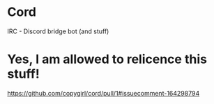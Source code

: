 # Cord
IRC - Discord bridge bot (and stuff)

# Yes, I am allowed to relicence this stuff!
https://github.com/copygirl/cord/pull/1#issuecomment-164298794
